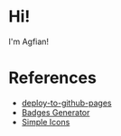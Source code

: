 # Hi!
I'm Agfian!


# References
- [deploy-to-github-pages](https://thomaswildetech.com/software-development/github/workflows/deploy-to-github-pages/)
- [Badges Generator](https://michaelcurrin.github.io/badge-generator/#/generic)
- [Simple Icons](https://simpleicons.org/)
